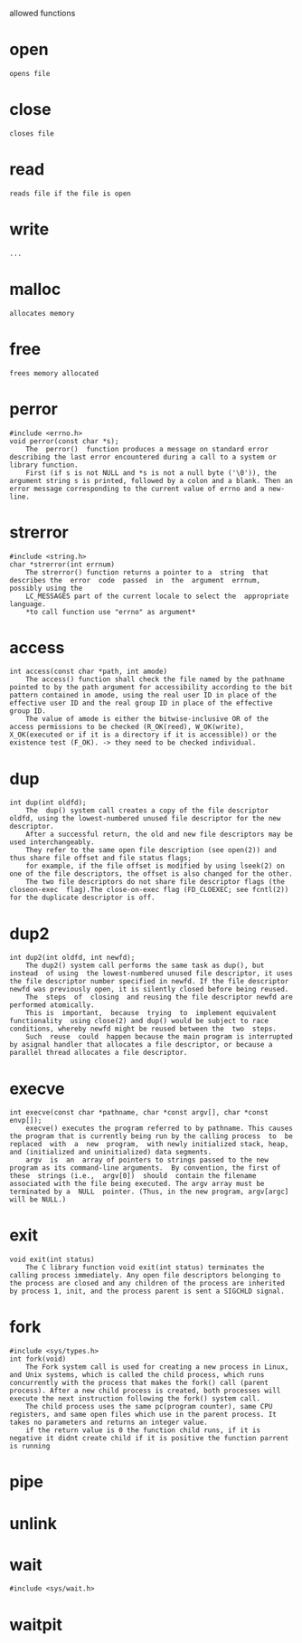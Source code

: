 allowed functions
# open
	opens file
# close
	closes file
# read
	reads file if the file is open
# write
	...
# malloc
	allocates memory
# free
	frees memory allocated
# perror <!-- this function discribes the preivious error, it prints first the argument given-->
	#include <errno.h> 
	void perror(const char *s);
		The  perror()  function produces a message on standard error describing the last error encountered during a call to a system or library function.
		First (if s is not NULL and *s is not a null byte ('\0')), the argument string s is printed, followed by a colon and a blank. Then an error message corresponding to the current value of errno and a new-line.
# strerror <!-- this function gives a *str with the error message with the given error number-->
	#include <string.h> 
	char *strerror(int errnum)
		The strerror() function returns a pointer to a  string  that  describes the  error  code  passed  in  the  argument  errnum, possibly using the 
		LC_MESSAGES part of the current locale to select the  appropriate  language.
		*to call function use "errno" as argument*
# access <!-- this function checks the file permissions -->
	int access(const char *path, int amode)
 		The access() function shall check the file named by the pathname pointed to by the path argument for accessibility according to the bit pattern contained in amode, using the real user ID in place of the effective user ID and the real group ID in place of the effective group ID.
   		The value of amode is either the bitwise-inclusive OR of the access permissions to be checked (R_OK(reed), W_OK(write), X_OK(executed or if it is a directory if it is accessible)) or the existence test (F_OK). -> they need to be checked individual.
# dup <!-- this function creates a copy of the file descriptor-->
	int dup(int oldfd);
		The  dup() system call creates a copy of the file descriptor oldfd, using the lowest-numbered unused file descriptor for the new descriptor.
    	After a successful return, the old and new file descriptors may be used interchangeably.
		They refer to the same open file description (see open(2)) and thus share file offset and file status flags; 
		for example, if the file offset is modified by using lseek(2) on one of the file descriptors, the offset is also changed for the other.
    	The two file descriptors do not share file descriptor flags (the closeon-exec  flag).The close-on-exec flag (FD_CLOEXEC; see fcntl(2)) for the duplicate descriptor is off.

# dup2 <!-- this function creates a copy of the file descriptor with the given number-->
	int dup2(int oldfd, int newfd);
		The dup2() system call performs the same task as dup(), but instead  of using  the lowest-numbered unused file descriptor, it uses the file descriptor number specified in newfd. If the file descriptor newfd was previously open, it is silently closed before being reused.
    	The  steps  of  closing  and reusing the file descriptor newfd are performed atomically.  
		This is  important,  because  trying  to  implement equivalent  functionality  using close(2) and dup() would be subject to race conditions, whereby newfd might be reused between the  two  steps.
    	Such  reuse  could  happen because the main program is interrupted by asignal handler that allocates a file descriptor, or because a parallel thread allocates a file descriptor.

# execve <!-- this function executes the given command onn the file, 1st"command path", 2nd"command","command flag","filename" 3nd"enviorenment path"-->
	int execve(const char *pathname, char *const argv[], char *const envp[]);
		execve() executes the program referred to by pathname. This causes the program that is currently being run by the calling process  to  be  replaced  with  a  new  program,  with newly initialized stack, heap, and (initialized and uninitialized) data segments.
		argv  is  an  array of pointers to strings passed to the new program as its command-line arguments.  By convention, the first of these  strings (i.e.,  argv[0])  should  contain the filename associated with the file being executed. The argv array must be terminated by a  NULL  pointer. (Thus, in the new program, argv[argc] will be NULL.)

# exit <!--this funtion  terminates the program and frees dinamic allocated memory only (need to close any file) it doesnt return anything but it shows if it was an error or it was exopected depending on the argument given-->
	void exit(int status)
		The C library function void exit(int status) terminates the calling process immediately. Any open file descriptors belonging to the process are closed and any children of the process are inherited by process 1, init, and the process parent is sent a SIGCHLD signal.
# fork <!--this function creates a "copy" of the function called child. you can make the parrent do something while child does a diferent thing-->
	#include <sys/types.h>
	int fork(void)
		The Fork system call is used for creating a new process in Linux, and Unix systems, which is called the child process, which runs concurrently with the process that makes the fork() call (parent process). After a new child process is created, both processes will execute the next instruction following the fork() system call.
		The child process uses the same pc(program counter), same CPU registers, and same open files which use in the parent process. It takes no parameters and returns an integer value.
		if the return value is 0 the function child runs, if it is negative it didnt create child if it is positive the function parrent is running
# pipe <!--this function allow parent and child process to comunicate, the parent writes in th fd given and the child reads the massage-->
# unlink <!--this function deletes a file if you have permissions to do so and if all of the fds associeted with that file are closed. the file's directory entry will be removed, but the file's data blocks on the disk will remain allocated. The file will only be effectively deleted from the file system once all open file descriptors associated with it are closed and there are no more references to it. -->
# wait <!--this function will make the parrent process to wait for the child process to terminate for it to continue to work-->
	#include <sys/wait.h>
# waitpit